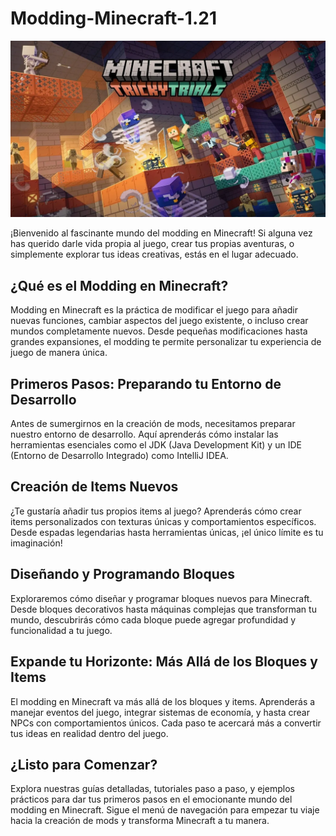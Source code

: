 # Modding-Minecraft-1.21
![portada](WEB/img/portada.PNG)

¡Bienvenido al fascinante mundo del modding en Minecraft! Si alguna vez has querido darle vida propia al juego, crear tus propias aventuras, o simplemente explorar tus ideas creativas, estás en el lugar adecuado.

## ¿Qué es el Modding en Minecraft?

Modding en Minecraft es la práctica de modificar el juego para añadir nuevas funciones, cambiar aspectos del juego existente, o incluso crear mundos completamente nuevos. Desde pequeñas modificaciones hasta grandes expansiones, el modding te permite personalizar tu experiencia de juego de manera única.

## Primeros Pasos: Preparando tu Entorno de Desarrollo

Antes de sumergirnos en la creación de mods, necesitamos preparar nuestro entorno de desarrollo. Aquí aprenderás cómo instalar las herramientas esenciales como el JDK (Java Development Kit) y un IDE (Entorno de Desarrollo Integrado) como IntelliJ IDEA.

## Creación de Items Nuevos

¿Te gustaría añadir tus propios items al juego? Aprenderás cómo crear items personalizados con texturas únicas y comportamientos específicos. Desde espadas legendarias hasta herramientas únicas, ¡el único límite es tu imaginación!

## Diseñando y Programando Bloques

Exploraremos cómo diseñar y programar bloques nuevos para Minecraft. Desde bloques decorativos hasta máquinas complejas que transforman tu mundo, descubrirás cómo cada bloque puede agregar profundidad y funcionalidad a tu juego.

## Expande tu Horizonte: Más Allá de los Bloques y Items

El modding en Minecraft va más allá de los bloques y items. Aprenderás a manejar eventos del juego, integrar sistemas de economía, y hasta crear NPCs con comportamientos únicos. Cada paso te acercará más a convertir tus ideas en realidad dentro del juego.

## ¿Listo para Comenzar?

Explora nuestras guías detalladas, tutoriales paso a paso, y ejemplos prácticos para dar tus primeros pasos en el emocionante mundo del modding en Minecraft. Sigue el menú de navegación para empezar tu viaje hacia la creación de mods y transforma Minecraft a tu manera.
